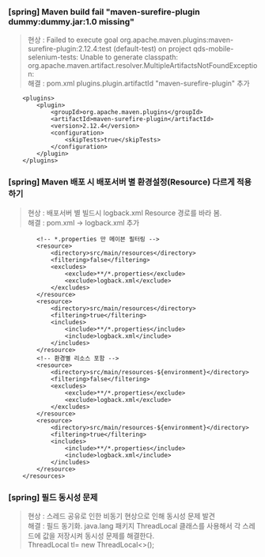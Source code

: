 ### [spring] Maven build fail "maven-surefire-plugin dummy:dummy.jar:1.0 missing"
> 현상 : Failed to execute goal org.apache.maven.plugins:maven-surefire-plugin:2.12.4:test (default-test) on project qds-mobile-selenium-tests: Unable to generate classpath: org.apache.maven.artifact.resolver.MultipleArtifactsNotFoundException:   
> 해결 : pom.xml plugins.plugin.artifactId "maven-surefire-plugin" 추가

		<plugins>
			<plugin>
				<groupId>org.apache.maven.plugins</groupId>
				<artifactId>maven-surefire-plugin</artifactId>
				<version>2.12.4</version>
				<configuration>
					<skipTests>true</skipTests>
				</configuration>
			</plugin>
		</plugins>
		
	
### [spring] Maven 배포 시 배포서버 별 환경설정(Resource) 다르게 적용하기
> 현상 : 배포서버 별 빌드시 logback.xml Resource 경로를 바라 봄.  
> 해결 : pom.xml <resource> -> <excludes> <includes> logback.xml 추가 

			<!-- *.properties 만 메이븐 필터링 -->
			<resource>
				<directory>src/main/resources</directory>
				<filtering>false</filtering>
				<excludes>
					<exclude>**/*.properties</exclude>
					<exclude>logback.xml</exclude>
				</excludes>
			</resource>
			<resource>
				<directory>src/main/resources</directory>
				<filtering>true</filtering>
				<includes>
					<include>**/*.properties</include>
					<include>logback.xml</include>
				</includes>
			</resource>
			<!-- 환경별 리소스 포함 -->
			<resource>
				<directory>src/main/resources-${environment}</directory>
				<filtering>false</filtering>
				<excludes>
					<exclude>**/*.properties</exclude>
					<exclude>logback.xml</exclude>
				</excludes>
			</resource>
			<resource>
				<directory>src/main/resources-${environment}</directory>
				<filtering>true</filtering>
				<includes>
					<include>**/*.properties</include>
					<include>logback.xml</include>
				</includes>
			</resource>
		</resources>

### [spring] 필드 동시성 문제   
> 현상 : 스레드 공유로 인한 비동기 현상으로 인해 동시성 문제 발견  
> 해결 : 필드 동기화.  java.lang 패키지 ThreadLocal 클래스를 사용해서 각 스레드에 값을 저장시켜 동시성 문제를 해결한다.    
	 	ThreadLocal<T> tl= new ThreadLocal<>();
	
	
